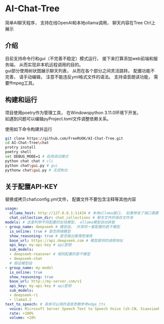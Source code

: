 # AI-Chat-Tree
简单AI聊天程序， 支持在线OpenAI和本地ollama调用， 聊天内容在Tree Ctrl上展示

## 介绍
目前支持命令行和gui（不完善不稳定）模式运行， 接下来打算添加web前端和服务端， 从而实现非本机远程调用的目的。  
gui部分使用树状图展示聊天列表， 从而在各个部分之间灵活跳转。
配置功能不完善， 请手动编辑， 注意不能违反yml格式文件的语法。 
支持语音朗读功能， 需要ffmpeg工具。

## 构建和运行

项目使用poetry作为管理工具， 在Windowspython 3.11.0环境下开发。  
如遇到问题可以编辑pyProject.toml文件调整依赖关系。  

使用如下命令构建并运行
```bash
git clone https://github.com/FreeRUOK/AI-Chat-Tree.git
cd AI-Chat-Tree\chat
protry install
poetry shell
set DEBUG_MODE=1 # 启用调试模式
python chat chat # cli
python chat\gui.py # gui
pythonw chat\gui.py # 无控制台
```

## 关于配置API-KEY

替换或拷贝chat\config.yml文件， 配置文件不要包含注释等其他内容
```yml
usage:
  ollama_host: http://127.0.0.1:11434 # 本地ollama接口， 如果修改了端口需要这里修改
  chat_collection_dir: chat_collections # 聊天文件的保存文件夹
models: # 这里列举不同配置的在线模型， ollama模型自动获取
- group_name: deepseek # 模型组， 共享同一套配置的若干模型
  is_online: true # 是否网络模型
  show_reasoning: true # 是否输出推理思维练
  base_url: https://api.deepseek.com # 模型提供的调用地址
  api_key: my-api-key # api密钥
  sub_models:
  - deepseek-reasoner # 相同配置的若干模型
  - deepseek-chat
  # 假设模型组
- group_name: my-model
  is_online: true
  show_reasoning: true
  base_url: http://my-server.com/v1
  api_key: my-api-key # api密钥
  sub_models:
  - deepseek-r1
  - llama3.2
text_to_speech: # 具体可以用的语音参数参考edge_tts
  voice: Microsoft Server Speech Text to Speech Voice (zh-CN, XiaoxiaoNeural)
  rate: +100%
  volume: +20%
```
